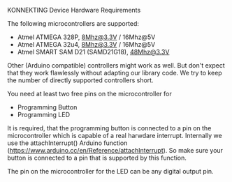 KONNEKTING Device Hardware Requirements

The following microcontrollers are supported:
* Atmel ATMEGA 328P, 8Mhz@3.3V / 16Mhz@5V
* Atmel ATMEGA 32u4, 8Mhz@3.3V / 16Mhz@5V
* Atmel SMART SAM D21 (SAMD21G18), 48Mhz@3.3V

Other (Arduino compatible) controllers might work as well. But don't expect that they work flawlessly without adapting our library code.
We try to keep the number of directly supported controllers short.

You need at least two free pins on the microcontroller for 

* Programming Button
* Programming LED

It is required, that the programming button is connected to a pin on the microcontroller which is capable of a real harwdare interrupt. Internally we use the attachInterrupt() Arduino function (https://www.arduino.cc/en/Reference/attachInterrupt). So make sure your button is connected to a pin that is supported by this function.

The pin on the microcontroller for the LED can be any digital output pin.
